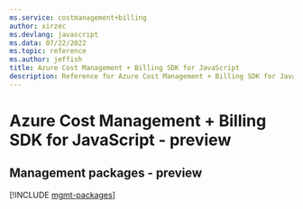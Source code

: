 ```yaml
---
ms.service: costmanagement+billing
author: xirzec
ms.devlang: javascript
ms.data: 07/22/2022
ms.topic: reference
ms.author: jeffish
title: Azure Cost Management + Billing SDK for JavaScript
description: Reference for Azure Cost Management + Billing SDK for JavaScript
---
```

# Azure Cost Management + Billing SDK for JavaScript - preview

## Management packages - preview
[!INCLUDE [mgmt-packages](cost-management-+-billing-mgmt-index.md)]
